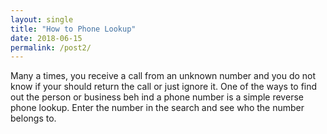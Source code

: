 ```yaml
---
layout: single
title: "How to Phone Lookup"
date: 2018-06-15
permalink: /post2/
---
```


Many a times, you receive a call from an unknown number and you do not know if your should return the call or just ignore it. One of the ways to find out the person or business beh
ind a phone number is a simple reverse phone lookup. Enter the number in the search and see who the number belongs to.
